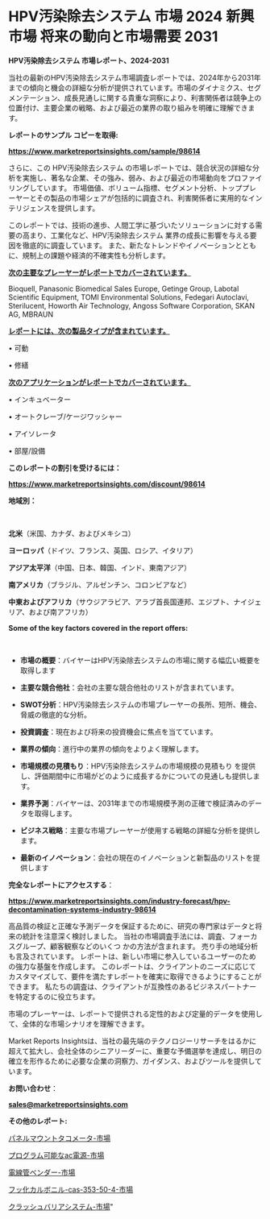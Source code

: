 # HPV汚染除去システム 市場 2024 新興市場 将来の動向と市場需要 2031

<strong>HPV汚染除去システム 市場レポート、2024-2031</strong>

当社の最新のHPV汚染除去システム市場調査レポートでは、2024年から2031年までの傾向と機会の詳細な分析が提供されています。市場のダイナミクス、セグメンテーション、成長見通しに関する貴重な洞察により、利害関係者は競争上の位置付け、主要企業の戦略、および最近の業界の取り組みを明確に理解できます。



<strong>レポートのサンプル コピーを取得:</strong> <a href=https://www.marketreportsinsights.com/sample/98614>

<strong><u>https://www.marketreportsinsights.com/sample/98614</u></strong></a>

さらに、この HPV汚染除去システム の市場レポートでは、競合状況の詳細な分析を実施し、著名な企業、その強み、弱み、および最近の市場動向をプロファイリングしています。 市場価値、ボリューム指標、セグメント分析、トッププレーヤーとその製品の市場シェアが包括的に調査され、利害関係者に実用的なインテリジェンスを提供します。

このレポートでは、技術の進歩、人間工学に基づいたソリューションに対する需要の高まり、工業化など、HPV汚染除去システム 業界の成長に影響を与える要因を徹底的に調査しています。 また、新たなトレンドやイノベーションとともに、規制上の課題や経済的不確実性も分析します。



<strong><u>次の主要なプレーヤーがレポートでカバーされています。</u></strong>

Bioquell, Panasonic Biomedical Sales Europe, Getinge Group, Labotal Scientific Equipment, TOMI Environmental Solutions, Fedegari Autoclavi, Sterilucent, Howorth Air Technology, Angoss Software Corporation, SKAN AG, MBRAUN



<strong><u><b>レポートには、次の製品タイプが含まれています。</b></u></strong>

• 可動

• 修繕



<strong><u><b>次のアプリケーションがレポートでカバーされています。</b></u></strong>

• インキュベーター

• オートクレーブ/ケージワッシャー

• アイソレータ

• 部屋/設備



<strong><b>このレポートの割引を受けるには：</b></strong>

<a href=https://www.marketreportsinsights.com/discount/98614>

<strong><u>https://www.marketreportsinsights.com/discount/98614</u></strong></a>



<strong>地域別：</strong>

<strong> </strong>



<strong>北米</strong>（米国、カナダ、およびメキシコ）



<strong>ヨーロッパ</strong>（ドイツ、フランス、英国、ロシア、イタリア）



<strong>アジア太平洋</strong>（中国、日本、韓国、インド、東南アジア）



<strong>南アメリカ</strong>（ブラジル、アルゼンチン、コロンビアなど）



<strong>中東およびアフリカ</strong>（サウジアラビア、アラブ首長国連邦、エジプト、ナイジェリア、および南アフリカ）



<strong>Some of the key factors covered in the report offers:</strong>

<strong> </strong>
<ul>
  <li>

<strong>市場の概要</strong>：バイヤーはHPV汚染除去システムの市場に関する幅広い概要を取得します</li>
  <li>

<strong>主要な競合他社</strong>：会社の主要な競合他社のリストが含まれています。</li>
  <li>

<strong>SWOT分析</strong>：HPV汚染除去システムの市場プレーヤーの長所、短所、機会、脅威の徹底的な分析。</li>
  <li>

<strong>投資調査</strong>：現在および将来の投資機会に焦点を当てています。</li>
  <li>

<strong>業界の傾向</strong>：進行中の業界の傾向をよりよく理解します。</li>
  <li>

<strong>市場規模の見積もり</strong>：HPV汚染除去システムの市場規模の見積もり を提供し、評価期間中に市場がどのように成長するかについての見通しも提供します。</li>
  <li>

<strong>業界予測</strong>：バイヤーは、2031年までの市場規模予測の正確で検証済みのデータを取得します。</li>
  <li>

<strong>ビジネス戦略</strong>：主要な市場プレーヤーが使用する戦略の詳細な分析を提供します。</li>
  <li>

<strong>最新のイノベーション</strong>：会社の現在のイノベーションと新製品のリストを提供します</li>
</ul>


<strong>完全なレポートにアクセスする</strong>：

<a href=https://www.marketreportsinsights.com/industry-forecast/hpv-decontamination-systems-industry-98614>

<strong><u>https://www.marketreportsinsights.com/industry-forecast/hpv-decontamination-systems-industry-98614</u></strong></a>

高品質の検証と正確な予測データを保証するために、研究の専門家はデータと将来の統計を注意深く検討しました。 当社の市場調査手法には、調査、フォーカスグループ、顧客観察などのいくつ かの方法が含まれます。 売り手の地域分析も言及されています。 レポートは、新しい市場に参入しているユーザーのための強力な基盤を作成します。 このレポートは、クライアントのニーズに応じてカスタマイズして、要件を満たすレポートを確実に取得できるようにすることができます。 私たちの調査は、クライアントが互換性のあるビジネスパートナーを特定するのに役立ちます。

市場のプレーヤーは、レポートで提供される定性的および定量的データを使用して、全体的な市場シナリオを理解できます。

Market Reports Insightsは、当社の最先端のテクノロジーリサーチをはるかに超えて拡大し、会社全体のシニアリーダーに、重要な予備選挙を達成し、明日の確立を形作るために必要な企業の洞察力、ガイダンス、およびツールを提供しています。



<strong><b>お問い合わせ</b></strong>：

<a href=mailto:sales@marketreportsinsights.com>

<strong><u>sales@marketreportsinsights.com</u></strong></a>



<strong>その他のレポート:</strong>

<a href=https://www.linkedin.com/pulse/パネルマウントタコメータ-市場-2023-総利益と主要ベンダー-2030-73odf/>パネルマウントタコメータ-市場</a>

<a href=https://www.linkedin.com/pulse/プログラム可能なac電源-市場-2023-年のダイナミクスとビジネストレンド-zdb6f/>プログラム可能なac電源-市場</a>

<a href=https://www.linkedin.com/pulse/電線管ベンダー-市場-2023-競争分析と事業成長-2030-analytics-achievers-24-analysis-02xcf/>電線管ベンダー-市場</a>

<a href=https://www.linkedin.com/pulse/フッ化カルボニル-cas-353-50-4-市場-2023-競争分析と事業成長-2030-pr-news-hub-rdd7c/>フッ化カルボニル-cas-353-50-4-市場</a>

<a href=https://www.linkedin.com/pulse/クラッシュバリアシステム-市場-2023-総合分析と事業成長戦略-2030-wy1gf/>クラッシュバリアシステム-市場</a>"

